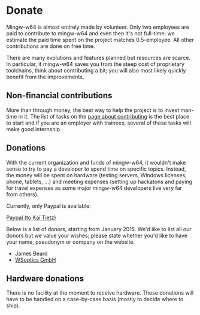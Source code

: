 # Donate

Mingw-w64 is almost entirely made by volunteer. Only two employees are paid to
contribute to mingw-w64 and even then it's not full-time: we estimate the paid
time spent on the project matches 0.5-employee. All other contributions are done
on free time.

There are many evolutions and features planned but resources are scarce. In
particular, if mingw-w64 saves you from the steep cost of proprietary
toolchains, think about contributing a bit; you will also most likely quickly
benefit from the improvements.

## Non-financial contributions

More than through money, the best way to help the project is to invest man-time
in it. The list of tasks on the [page about
contributing](http://mingw-w64.sourceforge.net/contribute.php
"http://mingw-w64.sourceforge.net/contribute.php") is the best place to start
and if you are an employer with trainees, several of these tasks will make good
internship.

## Donations

With the current organization and funds of mingw-w64, it wouldn't make sense to
try to pay a developer to spend time on specific topics. Instead, the money will
be spent on hardware (testing servers, Windows licenses, phone, tablets, ...)
and meeting expenses (setting up hackatons and paying for travel expenses as
some major mingw-w64 developers live very far from others).

Currently, only Paypal is available:

[Paypal (to Kaï Tietz)](https://sourceforge.net/donate/index.php?group_id=202880)

Below is a list of donors, starting from January 2015. We'd like to
list all our donors but we value your wishes; please state whether
you'd like to have your name, pseudonym or company on the website.

- James Beard
- [WSoptics GmbH](https://www.wsoptics.com/)

## Hardware donations

There is no facility at the moment to receive hardware. These donations will
have to be handled on a case-by-case basis (mostly to decide where to ship).

